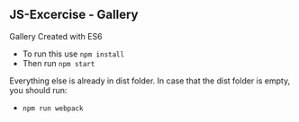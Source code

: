 ## JS-Excercise - Gallery

Gallery Created with ES6

* To run this use `npm install`
* Then run `npm start`

Everything else is already in dist folder. In case that the dist folder is empty, you should run:
* `npm run webpack`
